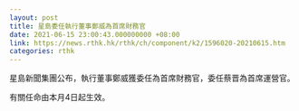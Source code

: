 ```yaml
---
layout: post
title: 星島委任執行董事鄭威為首席財務官
date: 2021-06-15 23:00:43.000000000 +08:00
link: https://news.rthk.hk/rthk/ch/component/k2/1596020-20210615.htm
categories: rthk
---
```


星島新聞集團公布，執行董事鄭威獲委任為首席財務官，委任蔡晋為首席運營官。

有關任命由本月4日起生效。
